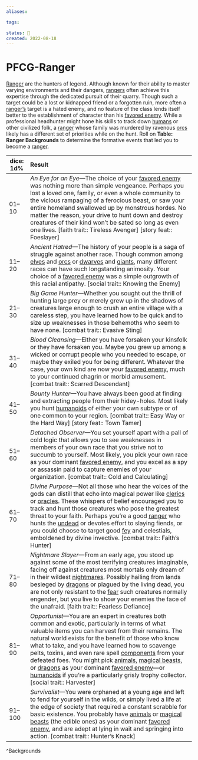 ```yaml
---
aliases:

tags:

status: 🌰
created: 2022-08-18
---
```

# PFCG-Ranger

[Ranger](https://www.d20pfsrd.com/classes/core-classes/ranger) are the hunters of legend. Although known for their ability to master varying environments and their dangers, [rangers](https://www.d20pfsrd.com/classes/core-classes/ranger) often achieve this expertise through the dedicated pursuit of their quarry. Though such a target could be a lost or kidnapped friend or a forgotten ruin, more often a [ranger’s](https://www.d20pfsrd.com/classes/core-classes/ranger) target is a hated enemy, and no feature of the class lends itself better to the establishment of character than his [favored enemy](https://www.d20pfsrd.com/classes/core-classes/ranger#TOC-Favored-Enemy-Ex-). While a professional headhunter might hone his skills to track down [humans](https://www.d20pfsrd.com/races/core-races/human) or other civilized folk, a [ranger](https://www.d20pfsrd.com/classes/core-classes/ranger) whose family was murdered by ravenous [orcs](https://www.d20pfsrd.com/bestiary/monster-listings/humanoids/orc) likely has a different set of priorities while on the hunt. Roll on **Table: Ranger Backgrounds** to determine the formative events that led you to become a [ranger](https://www.d20pfsrd.com/classes/core-classes/ranger).

| dice: 1d% | Result                                                                                                                                                                                                                                                                                                                                                                                                                                                                                                                                                                                                                                                                                                                                                                                                                                                                                                                                                                                                                               |
| --------- |:------------------------------------------------------------------------------------------------------------------------------------------------------------------------------------------------------------------------------------------------------------------------------------------------------------------------------------------------------------------------------------------------------------------------------------------------------------------------------------------------------------------------------------------------------------------------------------------------------------------------------------------------------------------------------------------------------------------------------------------------------------------------------------------------------------------------------------------------------------------------------------------------------------------------------------------------------------------------------------------------------------------------------------ |
| 01–10     | *An Eye for an Eye*—The choice of your [favored enemy](https://www.d20pfsrd.com/classes/core-classes/ranger#TOC-Favored-Enemy-Ex-) was nothing more than simple vengeance. Perhaps you lost a loved one, family, or even a whole community to the vicious rampaging of a ferocious beast, or saw your entire homeland swallowed up by monstrous hordes. No matter the reason, your drive to hunt down and destroy creatures of their kind won’t be sated so long as even one lives. [faith trait:: Tireless Avenger] [story feat:: Foeslayer]                                                                                                                                                                                                                                                                                                                                                                                                                                                        |
| 11–20     | *Ancient Hatred*—The history of your people is a saga of struggle against another race. Though common among [elves](https://www.d20pfsrd.com/races/core-races/elf) and [orcs](https://www.d20pfsrd.com/bestiary/monster-listings/humanoids/orc) or [dwarves](https://www.d20pfsrd.com/races/core-races/dwarf) and [giants](https://www.d20pfsrd.com/bestiary/monster-listings/humanoids/giants), many different races can have such longstanding animosity. Your choice of a [favored enemy](https://www.d20pfsrd.com/classes/core-classes/ranger#TOC-Favored-Enemy-Ex-) was a simple outgrowth of this racial antipathy. [social trait:: Knowing the Enemy]                                                                                                                                                                                                                                                                                                                                       |
| 21–30     | *Big Game Hunter*—Whether you sought out the thrill of hunting large prey or merely grew up in the shadows of creatures large enough to crush an entire village with a careless step, you have learned how to be quick and to size up weaknesses in those behemoths who seem to have none. [combat trait:: Evasive Sting]                                                                                                                                                                                                                                                                                                                                                                                                                                                                                                                                                                                                                                                                                  |
| 31–40     | *Blood Cleansing*—Either you have forsaken your kinsfolk or they have forsaken you. Maybe you grew up among a wicked or corrupt people who you needed to escape, or maybe they exiled you for being different. Whatever the case, your own kind are now your [favored enemy](https://www.d20pfsrd.com/classes/core-classes/ranger#TOC-Favored-Enemy-Ex-), much to your continued chagrin or morbid amusement. [combat trait:: Scarred Descendant]                                                                                                                                                                                                                                                                                                                                                                                                                                                                                                                                                        |
| 41–50     | *Bounty Hunter*—You have always been good at finding and extracting people from their hidey-holes. Most likely you hunt [humanoids](https://www.d20pfsrd.com/bestiary/rules-for-monsters/creature-types#TOC-Humanoid) of either your own subtype or of one common to your region. [combat trait:: Easy Way or the Hard Way] [story feat:: Town Tamer]                                                                                                                                                                                                                                                                                                                                                                                                                                                                                                                                                                                                                                                  |
| 51–60     | *Detached Observer*—You set yourself apart with a pall of cold logic that allows you to see weaknesses in members of your own race that you strive not to succumb to yourself. Most likely, you pick your own race as your dominant [favored enemy](https://www.d20pfsrd.com/classes/core-classes/ranger#TOC-Favored-Enemy-Ex-), and you excel as a spy or assassin paid to capture enemies of your organization. [combat trait:: Cold and Calculating]                                                                                                                                                                                                                                                                                                                                                                                                                                                                                                                                                 |
| 61–70     | *Divine Purpose*—Not all those who hear the voices of the gods can distill that echo into magical power like [clerics](https://www.d20pfsrd.com/classes/core-classes/cleric) or [oracles](https://www.d20pfsrd.com/classes/base-classes/oracle). These whispers of belief encouraged you to track and hunt those creatures who pose the greatest threat to your faith. Perhaps you’re a good [ranger](https://www.d20pfsrd.com/classes/core-classes/ranger) who hunts the [undead](https://www.d20pfsrd.com/bestiary/rules-for-monsters/creature-types#TOC-Undead) or devotes effort to slaying fiends, or you could choose to target good [fey](https://www.d20pfsrd.com/bestiary/rules-for-monsters/creature-types#TOC-Fey) and celestials, emboldened by divine invective. [combat trait:: Faith’s Hunter]                                                                                                                                                                                             |
| 71–80     | *Nightmare Slayer*—From an early age, you stood up against some of the most terrifying creatures imaginable, facing off against creatures most mortals only dream of in their wildest [nightmares](https://www.d20pfsrd.com/classes/base-classes/witch#hex-nightmares). Possibly hailing from lands besieged by [dragons](https://www.d20pfsrd.com/bestiary/rules-for-monsters/creature-types#TOC-Dragon) or plagued by the living dead, you are not only resistant to the [fear](https://www.d20pfsrd.com/gamemastering/special-abilities#TOC-Fear) such creatures normally engender, but you live to show your enemies the face of the unafraid. [faith trait:: Fearless Defiance]                                                                                                                                                                                                                                                                                                                         |
| 81–90     | *Opportunist*—You are an expert in creatures both common and exotic, particularly in terms of what valuable items you can harvest from their remains. The natural world exists for the benefit of those who know what to take, and you have learned how to scavenge pelts, toxins, and even rare spell [components](https://www.d20pfsrd.com/magic#TOC-Components) from your defeated foes. You might pick [animals](https://www.d20pfsrd.com/bestiary/rules-for-monsters/creature-types#TOC-Animal), [magical beasts](https://www.d20pfsrd.com/bestiary/rules-for-monsters/creature-types#TOC-Magical-Beast), or [dragons](https://www.d20pfsrd.com/bestiary/rules-for-monsters/creature-types#TOC-Dragon) as your dominant [favored enemy](https://www.d20pfsrd.com/classes/core-classes/ranger#TOC-Favored-Enemy-Ex-)—or [humanoids](https://www.d20pfsrd.com/bestiary/rules-for-monsters/creature-types#TOC-Humanoid) if you’re a particularly grisly trophy collector. [social trait:: Harvester] |
| 91–100    | *Survivalist*—You were orphaned at a young age and left to fend for yourself in the wilds, or simply lived a life at the edge of society that required a constant scrabble for basic existence. You probably have [animals](https://www.d20pfsrd.com/bestiary/rules-for-monsters/creature-types#TOC-Animal) or [magical beasts](https://www.d20pfsrd.com/bestiary/rules-for-monsters/creature-types#TOC-Magical-Beast) (the edible ones) as your dominant [favored enemy](https://www.d20pfsrd.com/classes/core-classes/ranger#TOC-Favored-Enemy-Ex-), and are adept at lying in wait and springing into action. [combat trait:: Hunter’s Knack]                                                                                                                                                                                                                                                                                                                                                             |
^Backgrounds
